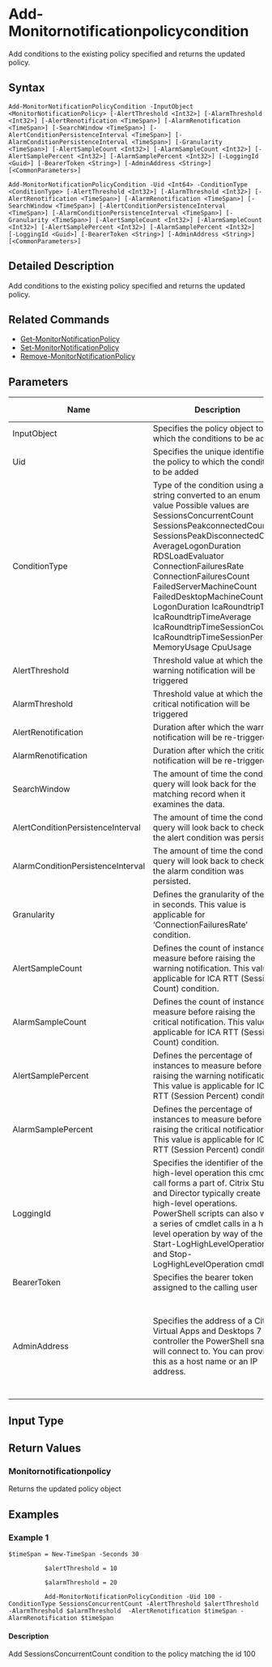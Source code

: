 ﻿
# Add-Monitornotificationpolicycondition
Add conditions to the existing policy specified and returns the updated policy.
## Syntax
```
Add-MonitorNotificationPolicyCondition -InputObject <MonitorNotificationPolicy> [-AlertThreshold <Int32>] [-AlarmThreshold <Int32>] [-AlertRenotification <TimeSpan>] [-AlarmRenotification <TimeSpan>] [-SearchWindow <TimeSpan>] [-AlertConditionPersistenceInterval <TimeSpan>] [-AlarmConditionPersistenceInterval <TimeSpan>] [-Granularity <TimeSpan>] [-AlertSampleCount <Int32>] [-AlarmSampleCount <Int32>] [-AlertSamplePercent <Int32>] [-AlarmSamplePercent <Int32>] [-LoggingId <Guid>] [-BearerToken <String>] [-AdminAddress <String>] [<CommonParameters>]

Add-MonitorNotificationPolicyCondition -Uid <Int64> -ConditionType <ConditionType> [-AlertThreshold <Int32>] [-AlarmThreshold <Int32>] [-AlertRenotification <TimeSpan>] [-AlarmRenotification <TimeSpan>] [-SearchWindow <TimeSpan>] [-AlertConditionPersistenceInterval <TimeSpan>] [-AlarmConditionPersistenceInterval <TimeSpan>] [-Granularity <TimeSpan>] [-AlertSampleCount <Int32>] [-AlarmSampleCount <Int32>] [-AlertSamplePercent <Int32>] [-AlarmSamplePercent <Int32>] [-LoggingId <Guid>] [-BearerToken <String>] [-AdminAddress <String>] [<CommonParameters>]
```
## Detailed Description
Add conditions to the existing policy specified and returns the updated policy.


## Related Commands

* [Get-MonitorNotificationPolicy](../Get-MonitorNotificationPolicy/)
* [Set-MonitorNotificationPolicy](../Set-MonitorNotificationPolicy/)
* [Remove-MonitorNotificationPolicy](../Remove-MonitorNotificationPolicy/)
## Parameters
| Name   | Description | Required? | Pipeline Input | Default Value |
| --- | --- | --- | --- | --- |
| InputObject | Specifies the policy object to which the conditions to be added | true | true (ByValue) |  |
| Uid | Specifies the unique identifier of the policy to which the conditions to be added | true | false |  |
| ConditionType | Type of the condition using a text string converted to an enum value Possible values are SessionsConcurrentCount SessionsPeakconnectedCount SessionsPeakDisconnectedCount AverageLogonDuration RDSLoadEvaluator ConnectionFailuresRate ConnectionFailuresCount FailedServerMachineCount FailedDesktopMachineCount LogonDuration IcaRoundtripTime IcaRoundtripTimeAverage IcaRoundtripTimeSessionCount IcaRoundtripTimeSessionPercent MemoryUsage CpuUsage | true | false |  |
| AlertThreshold | Threshold value at which the warning notification will be triggered | false | false |  |
| AlarmThreshold | Threshold value at which the critical notification will be triggered | false | false |  |
| AlertRenotification | Duration after which the warning notification will be re-triggered | false | false |  |
| AlarmRenotification | Duration after which the critical notification will be re-triggered | false | false |  |
| SearchWindow | The amount of time the condition query will look back for the matching record when it examines the data. | false | false |  |
| AlertConditionPersistenceInterval | The amount of time the condition query will look back to check if the alert condition was persisted. | false | false |  |
| AlarmConditionPersistenceInterval | The amount of time the condition query will look back to check if the alarm condition was persisted. | false | false |  |
| Granularity | Defines the granularity of the rate in seconds. This value is applicable for ‘ConnectionFailuresRate’ condition. | false | false |  |
| AlertSampleCount | Defines the count of instances to measure before raising the warning notification. This value is applicable for ICA RTT (Session Count) condition. | false | false |  |
| AlarmSampleCount | Defines the count of instances to measure before raising the critical notification. This value is applicable for ICA RTT (Session Count) condition. | false | false |  |
| AlertSamplePercent | Defines the percentage of instances to measure before raising the warning notification. This value is applicable for ICA RTT (Session Percent) condition. | false | false |  |
| AlarmSamplePercent | Defines the percentage of instances to measure before raising the critical notification. This value is applicable for ICA RTT (Session Percent) condition. | false | false |  |
| LoggingId | Specifies the identifier of the high-level operation this cmdlet call forms a part of. Citrix Studio and Director typically create high-level operations. PowerShell scripts can also wrap a series of cmdlet calls in a high-level operation by way of the Start-LogHighLevelOperation and Stop-LogHighLevelOperation cmdlets. | false | false |  |
| BearerToken | Specifies the bearer token assigned to the calling user | false | false |  |
| AdminAddress | Specifies the address of a Citrix Virtual Apps and Desktops 7 controller the PowerShell snap-in will connect to. You can provide this as a host name or an IP address. | false | false | Localhost. Once a value is provided by any cmdlet, this value becomes the default. |

## Input Type

### 

## Return Values

### Monitornotificationpolicy
Returns the updated policy object
## Examples

### Example 1
```
$timeSpan = New-TimeSpan -Seconds 30

          $alertThreshold = 10

          $alarmThreshold = 20

          Add-MonitorNotificationPolicyCondition -Uid 100 -ConditionType SessionsConcurrentCount -AlertThreshold $alertThreshold -AlarmThreshold $alarmThreshold  -AlertRenotification $timeSpan -AlarmRenotification $timeSpan
```
#### Description
Add SessionsConcurrentCount condition to the policy matching the id 100
